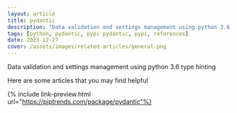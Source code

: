 ```yaml
---
layout: article
title: pydantic
description: "Data validation and settings management using python 3.6 type hinting"
tags: [python, pydantic, pypi pydantic, pypi, references]
date: 2023-12-27
cover: /assets/images/related-articles/general.png
---
```


Data validation and settings management using python 3.6 type hinting

Here are some articles that you may find helpful

{% include link-preview.html url="https://piptrends.com/package/pydantic"%}